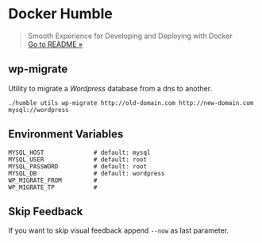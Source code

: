 # Docker Humble
> Smooth Experience for Developing and Deploying with Docker  
> [Go to README &raquo;](../../README.md)



## wp-migrate

Utility to migrate a _Wordpress_ database from a dns to another.

```
./humble utils wp-migrate http://old-domain.com http://new-domain.com mysql://wordpress
```


## Environment Variables

```
MYSQL_HOST              # default: mysql
MYSQL_USER              # default: root
MYSQL_PASSWORD          # default: root
MYSQL_DB                # default: wordpress
WP_MIGRATE_FROM         # 
WP_MIGRATE_TP           # 
```

## Skip Feedback

If you want to skip visual feedback append `--now` as last parameter.